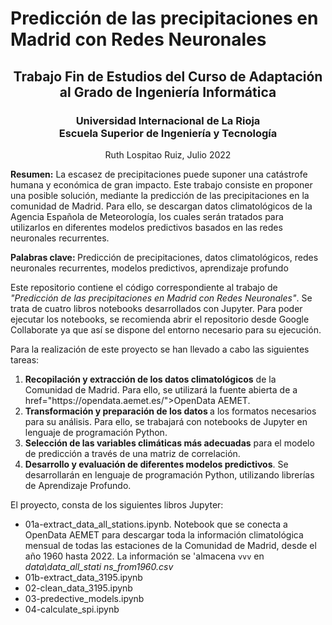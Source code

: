 <h1> Predicción de las precipitaciones en Madrid con Redes Neuronales </h1>
<h2 align="center"> Trabajo Fin de Estudios del Curso de Adaptación al Grado de Ingeniería Informática</h2>


<h3 align="center">  Universidad Internacional de La Rioja <br> Escuela Superior de Ingeniería y Tecnología </h3>
<p align="center"> Ruth Lospitao Ruiz, Julio 2022


<p><b>Resumen:</b> La escasez de precipitaciones puede suponer una catástrofe humana y económica de gran impacto. Este trabajo consiste en proponer una posible solución, mediante la predicción de las precipitaciones en la comunidad de Madrid. Para ello, se descargan datos climatológicos de la Agencia Española de Meteorología, los cuales serán tratados para utilizarlos en diferentes modelos predictivos basados en las redes neuronales recurrentes.

<p><b>Palabras clave: </b>Predicción de precipitaciones, datos climatológicos, redes neuronales recurrentes, modelos predictivos, aprendizaje profundo
<p>
<p>
Este repositorio contiene el código correspondiente al trabajo de <i>"Predicción de las precipitaciones en Madrid con Redes Neuronales"</i>. Se trata de cuatro libros notebooks desarrollados con Jupyter. Para poder ejecutar los notebooks, se recomienda abrir el repositorio desde Google Collaborate ya que así se dispone del entorno necesario para su ejecución.
<p>Para la realización de este proyecto se han llevado a cabo las siguientes tareas:
 <ol>
  <li><b> Recopilación y extracción de los datos climatológicos</b> de la Comunidad de Madrid. Para ello, se utilizará la fuente abierta de a href="https://opendata.aemet.es/">OpenData AEMET</a>. 
 <li><b>Transformación y preparación de los datos </b>a los formatos necesarios para su análisis. Para ello, se trabajará con notebooks de Jupyter en lenguaje de programación Python.
<li><b>Selección de las variables climáticas más adecuadas</b> para el modelo de predicción a través de una matriz de correlación.
<li><b>Desarrollo y evaluación de diferentes modelos predictivos</b>. Se desarrollarán en lenguaje de programación Python, utilizando librerías de Aprendizaje Profundo.
</ol>
<p> El proyecto, consta de los siguientes libros Jupyter: 

* 01a-extract_data_all_stations.ipynb. Notebook que se conecta a OpenData AEMET para descargar toda la información climatológica mensual de todas las estaciones de la Comunidad de Madrid, desde el año 1960 hasta 2022. La información se 'almacena `vvv` en <i>data\data_all_stati ns_from1960.csv</i>
* 01b-extract_data_3195.ipynb
* 02-clean_data_3195.ipynb
* 03-predective_models.ipynb
* 04-calculate_spi.ipynb
  
